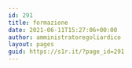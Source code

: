 ```yaml
---
id: 291
title: formazione
date: 2021-06-11T15:27:06+00:00
author: amministratoregoliardico
layout: pages
guid: https://s1r.it/?page_id=291
---
```

